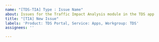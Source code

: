 ```yaml
---
name: "[TDS-TIA] Type : Issue Name"
about: Issues for the Traffic Impact Analysis module in the TDS app
title: "[TIA] New Issue"
labels: 'Product: TDS Portal, Service: Apps, Workgroup: TDS'
assignees: ''

---
```



